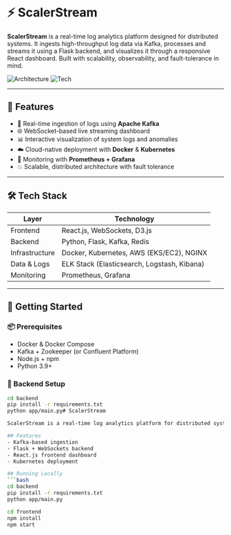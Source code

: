 # ⚡ ScalerStream

**ScalerStream** is a real-time log analytics platform designed for distributed systems. It ingests high-throughput log data via Kafka, processes and streams it using a Flask backend, and visualizes it through a responsive React dashboard. Built with scalability, observability, and fault-tolerance in mind.

![Architecture](https://img.shields.io/badge/status-in%20progress-yellow.svg)
![Tech](https://img.shields.io/badge/built%20with-Kafka%20%7C%20Flask%20%7C%20React%20%7C%20Kubernetes-blue)

---

## 📌 Features

- 🔄 Real-time ingestion of logs using **Apache Kafka**
- 🌐 WebSocket-based live streaming dashboard
- 📊 Interactive visualization of system logs and anomalies
- ☁️ Cloud-native deployment with **Docker** & **Kubernetes**
- 🧪 Monitoring with **Prometheus + Grafana**
- 💥 Scalable, distributed architecture with fault tolerance

---

## 🛠️ Tech Stack

| Layer         | Technology                              |
|---------------|------------------------------------------|
| Frontend      | React.js, WebSockets, D3.js              |
| Backend       | Python, Flask, Kafka, Redis              |
| Infrastructure| Docker, Kubernetes, AWS (EKS/EC2), NGINX |
| Data & Logs   | ELK Stack (Elasticsearch, Logstash, Kibana) |
| Monitoring    | Prometheus, Grafana                      |

---

## 🚀 Getting Started

### 📦 Prerequisites

- Docker & Docker Compose
- Kafka + Zookeeper (or Confluent Platform)
- Node.js + npm
- Python 3.9+

### 🔧 Backend Setup

```bash
cd backend
pip install -r requirements.txt
python app/main.py# ScalerStream

ScalerStream is a real-time log analytics platform for distributed systems.

## Features
- Kafka-based ingestion
- Flask + WebSockets backend
- React.js frontend dashboard
- Kubernetes deployment

## Running Locally
```bash
cd backend
pip install -r requirements.txt
python app/main.py
```

```bash
cd frontend
npm install
npm start
```
